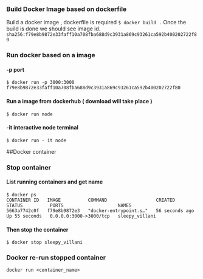 ### Build Docker Image based on dockerfile
Build a docker image , dockerfile is required
`$ docker build .`
Once the build is done we should see image id.
`sha256:f79e8b9872e33faff10a708fba688d9c3931a869c93261ca592b400202722f80`

### Run docker based on a image
#### -p port
`$ docker run -p 3000:3000 f79e8b9872e33faff10a708fba688d9c3931a869c93261ca592b400202722f80`
#### Run a image from  dockerhub ( download will take place )
`$ docker run node`
#### -it interactive node terminal
`$ docker run - it node`


##Docker container
### Stop container
#### List running containers and get name
```
$ docker ps
CONTAINER ID   IMAGE          COMMAND                  CREATED          STATUS          PORTS                    NAMES
5663a7742c0f   f79e8b9872e3   "docker-entrypoint.s…"   56 seconds ago   Up 55 seconds   0.0.0.0:3000->3000/tcp   sleepy_villani

```
#### Then stop the container
`$ docker stop sleepy_villani`

### Docker re-run stopped container
`docker run <container_name>`

